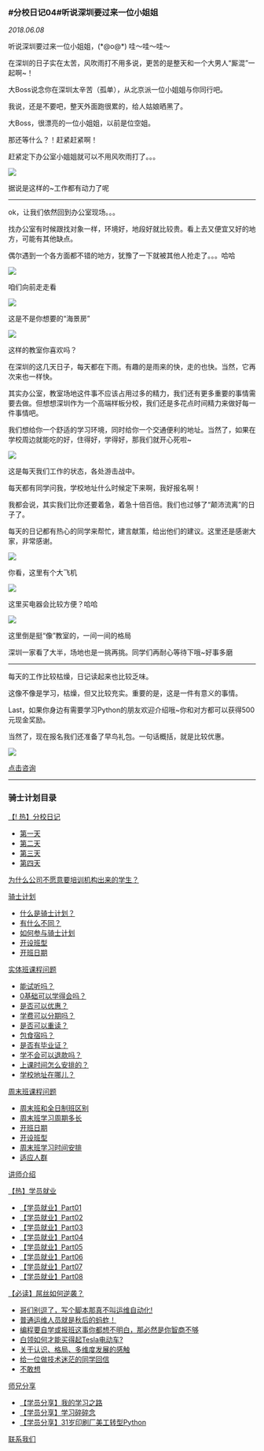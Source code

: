 ### #分校日记04#听说深圳要过来一位小姐姐
*2018.06.08*

听说深圳要过来一位小姐姐，(\*@ο@\*) 哇～哇～哇～

在深圳的日子实在太苦，风吹雨打不用多说，更苦的是整天和一个大男人“厮混”一起啊~！

大Boss说念你在深圳太辛苦（孤单），从北京派一位小姐姐与你同行吧。

我说，还是不要吧，整天外面跑很累的，给人姑娘晒黑了。

大Boss，很漂亮的一位小姐姐，以前是位空姐。

那还等什么？！赶紧赶紧啊！

赶紧定下办公室小姐姐就可以不用风吹雨打了。。。  

![](https://hcdn1.luffycity.com/data/knight/diary/04/09.jpg)  

据说是这样的~工作都有动力了呢

***

ok，让我们依然回到办公室现场。。。

找办公室有时候跟找对象一样，环境好，地段好就比较贵。看上去又便宜又好的地方，可能有其他缺点。

偶尔遇到一个各方面都不错的地方，犹豫了一下就被其他人抢走了。。。哈哈

![](https://hcdn1.luffycity.com/data/knight/diary/04/01.jpg)  

咱们向前走走看

![](https://hcdn1.luffycity.com/data/knight/diary/04/02.jpg)  

这是不是你想要的“海景房”

![](https://hcdn1.luffycity.com/data/knight/diary/04/03.jpg)  

这样的教室你喜欢吗？

在深圳的这几天日子，每天都在下雨。有趣的是雨来的快，走的也快。当然，它再次来也一样快。

其实办公室，教室场地这件事不应该占用过多的精力，我们还有更多重要的事情需要去做。但想想深圳作为一个高端样板分校，我们还是多花点时间精力来做好每一件事情吧。

我们想给你一个舒适的学习环境，同时给你一个交通便利的地址。当然了，如果在学校周边就能吃的好，住得好，学得好，那我们就开心死啦~


![](https://hcdn1.luffycity.com/data/knight/diary/04/04.jpg)  

这是每天我们工作的状态，各处游击战中。

每天都有同学问我，学校地址什么时候定下来啊，我好报名啊！

我都会说，其实我们比你还要着急，着急十倍百倍。我们也过够了“颠沛流离”的日子了。

每天的日记都有热心的同学来帮忙，建言献策，给出他们的建议。这里还是感谢大家，非常感谢。

![](https://hcdn1.luffycity.com/data/knight/diary/04/05.jpg)  

你看，这里有个大飞机


![](https://hcdn1.luffycity.com/data/knight/diary/04/06.jpg)  

这里买电器会比较方便？哈哈

![](https://hcdn1.luffycity.com/data/knight/diary/04/07.jpg)  

这里倒是挺“像”教室的，一间一间的格局

深圳一家看了大半，场地也是一挑再挑。同学们再耐心等待下哦~好事多磨

***

每天的工作比较枯燥，日记读起来也比较乏味。

这像不像是学习，枯燥，但又比较充实。重要的是，这是一件有意义的事情。

Last，如果你身边有需要学习Python的朋友欢迎介绍哦~你和对方都可以获得500元现金奖励。

当然了，现在报名我们还准备了早鸟礼包。一句话概括，就是比较优惠。

![](https://hcdn1.luffycity.com/data/knight/diary/04/08.png)  

[点击咨询](http://wwwtb.53kf.com/webCompany.php?style=1&arg=10155416)

***

### 骑士计划目录

[【! 热】分校日记](https://www.luffycity.com/qsjh-book/diary/)
- [第一天](https://www.luffycity.com/qsjh-book/diary/chapter01.html)
- [第二天](https://www.luffycity.com/qsjh-book/diary/chapter02.html)
- [第三天](https://www.luffycity.com/qsjh-book/diary/chapter03.html)
- [第四天](https://www.luffycity.com/qsjh-book/diary/chapter04.html)

[为什么公司不愿意要培训机构出来的学生？](https://www.luffycity.com/qsjh-book/advertorial.html)

[骑士计划](https://www.luffycity.com/qsjh-book/knight/)
- [什么是骑士计划？](https://www.luffycity.com/qsjh-book/knight/chapter01.html)
- [有什么不同？](https://www.luffycity.com/qsjh-book/knight/chapter02.html)
- [如何参与骑士计划](https://www.luffycity.com/qsjh-book/knight/chapter03.html)
- [开设班型](https://www.luffycity.com/qsjh-book/knight/chapter04.html)
- [开班日期](https://www.luffycity.com/qsjh-book/knight/chapter05.html)

[实体班课程问题](https://www.luffycity.com/qsjh-book/question/)
- [能试听吗？](https://www.luffycity.com/qsjh-book/question/chapter01.html)
- [0基础可以学得会吗？](https://www.luffycity.com/qsjh-book/question/chapter02.html)
- [是否可以优惠？](https://www.luffycity.com/qsjh-book/question/chapter03.html)
- [学费可以分期吗？](https://www.luffycity.com/qsjh-book/question/chapter04.html)
- [是否可以重读？](https://www.luffycity.com/qsjh-book/question/chapter05.html)
- [包食宿吗？](https://www.luffycity.com/qsjh-book/question/chapter06.html)
- [是否有毕业证？](https://www.luffycity.com/qsjh-book/question/chapter07.html)
- [学不会可以退款吗？](https://www.luffycity.com/qsjh-book/question/chapter08.html)
- [上课时间怎么安排的？](https://www.luffycity.com/qsjh-book/question/chapter09.html)
- [学校地址在哪儿？](https://www.luffycity.com/qsjh-book/question/chapter10.html)

[周末班课程问题](https://www.luffycity.com/qsjh-book/wquestion/)

- [周末班和全日制班区别](https://www.luffycity.com/qsjh-book/wquestion/chapter01.html)
- [周末班学习周期多长](https://www.luffycity.com/qsjh-book/wquestion/chapter02.html)
- [开班日期](https://www.luffycity.com/qsjh-book/wquestion/chapter03.html)
- [开设班型](https://www.luffycity.com/qsjh-book/wquestion/chapter04.html)
- [周末班学习时间安排](https://www.luffycity.com/qsjh-book/wquestion/chapter05.html)
- [适应人群](https://www.luffycity.com/qsjh-book/wquestion/chapter06.html)


[讲师介绍](https://www.luffycity.com/qsjh-book/techers.html)

[【热】学员就业](https://www.luffycity.com/qsjh-book/jobs/)
- [【学员就业】Part01](https://www.luffycity.com/qsjh-book/jobs/chapter01.html)
- [【学员就业】Part02](https://www.luffycity.com/qsjh-book/jobs/chapter02.html)
- [【学员就业】Part03](https://www.luffycity.com/qsjh-book/jobs/chapter03.html)
- [【学员就业】Part04](https://www.luffycity.com/qsjh-book/jobs/chapter04.html)
- [【学员就业】Part05](https://www.luffycity.com/qsjh-book/jobs/chapter05.html)
- [【学员就业】Part06](https://www.luffycity.com/qsjh-book/jobs/chapter06.html)
- [【学员就业】Part07](https://www.luffycity.com/qsjh-book/jobs/chapter07.html)
- [【学员就业】Part08](https://www.luffycity.com/qsjh-book/jobs/chapter08.html)

[【必读】屌丝如何逆袭？](https://www.luffycity.com/qsjh-book/soul/)

- [哥们别逗了，写个脚本那真不叫运维自动化!](https://www.luffycity.com/qsjh-book/soul/chapter01.html)
- [普通运维人员就是秋后的蚂蚱！](https://www.luffycity.com/qsjh-book/soul/chapter02.html)
- [编程要自学或报班这事你都想不明白，那必然是你智商不够](https://www.luffycity.com/qsjh-book/soul/chapter03.html)
- [白领如何才能买得起Tesla电动车?](https://www.luffycity.com/qsjh-book/soul/chapter04.html)
- [关于认识、格局、多维度发展的感触](https://www.luffycity.com/qsjh-book/soul/chapter05.html)
- [给一位做技术迷茫的同学回信](https://www.luffycity.com/qsjh-book/soul/chapter06.html)
- [不敢想](https://www.luffycity.com/qsjh-book/soul/chapter07.html)

[师兄分享](https://www.luffycity.com/qsjh-book/bro/)
- [【学员分享】我的学习之路](https://www.luffycity.com/qsjh-book/bro/chapter01.html)
- [【学员分享】学习碎碎念](https://www.luffycity.com/qsjh-book/bro/chapter02.html)
- [【学员分享】31岁印刷厂美工转型Python](https://www.luffycity.com/qsjh-book/bro/chapter03.html)

[联系我们](https://www.luffycity.com/qsjh-book/contact.html)
